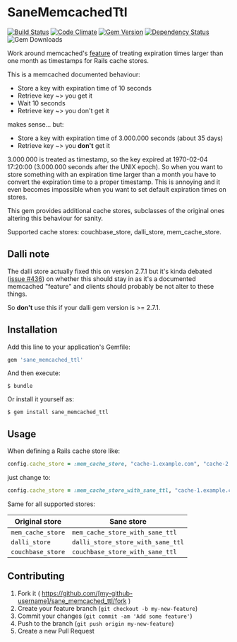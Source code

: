 # SaneMemcachedTtl

[![Build Status](https://travis-ci.org/eirc/sane_memcached_ttl.svg?branch=v0.0.1)](https://travis-ci.org/eirc/sane_memcached_ttl)
[![Code Climate](https://codeclimate.com/github/eirc/sane_memcached_ttl/badges/gpa.svg)](https://codeclimate.com/github/eirc/sane_memcached_ttl)
[![Gem Version](https://badge.fury.io/rb/sane_memcached_ttl.svg)](http://badge.fury.io/rb/sane_memcached_ttl)
[![Dependency Status](https://gemnasium.com/eirc/sane_memcached_ttl.svg)](https://gemnasium.com/eirc/sane_memcached_ttl)
![Gem Downloads](http://ruby-gem-downloads-badge.herokuapp.com/sane_memcached_ttl)

Work around memcached's [feature](https://code.google.com/p/memcached/wiki/NewProgramming#Expiration) of treating expiration times larger than one month as timestamps for Rails cache stores.

This is a memcached documented behaviour:

* Store a key with expiration time of 10 seconds
* Retrieve key ~> you get it
* Wait 10 seconds
* Retrieve key ~> you don't get it

makes sense... but:

* Store a key with expiration time of 3.000.000 seconds (about 35 days)
* Retrieve key ~> you **don't** get it

3.000.000 is treated as timestamp, so the key expired at 1970-02-04 17:20:00 (3.000.000 seconds after the UNIX epoch). So when you want to store something with an expiration time larger than a month you have to convert the expiration time to a proper timestamp. This is annoying and it even becomes impossible when you want to set default expiration times on stores.

This gem provides additional cache stores, subclasses of the original ones altering this behaviour for sanity.

Supported cache stores: couchbase_store, dalli_store, mem_cache_store.

## Dalli note

The dalli store actually fixed this on version 2.7.1 but it's kinda debated ([issue #436](https://github.com/mperham/dalli/issues/436)) on whether this should stay in as it's a documented memcached "feature" and clients should probably be not alter to these things.

So **don't** use this if your dalli gem version is >= 2.7.1.

## Installation

Add this line to your application's Gemfile:

```ruby
gem 'sane_memcached_ttl'
```

And then execute:

    $ bundle

Or install it yourself as:

    $ gem install sane_memcached_ttl

## Usage

When defining a Rails cache store like:

```ruby
config.cache_store = :mem_cache_store, "cache-1.example.com", "cache-2.example.com"
```

just change to:

```ruby
config.cache_store = :mem_cache_store_with_sane_ttl, "cache-1.example.com", "cache-2.example.com"
```

Same for all supported stores:

| Original store    | Sane store                        |
| ----------------- | --------------------------------- |
| `mem_cache_store` | `mem_cache_store_with_sane_ttl`   |
| `dalli_store`     | `dalli_store_store_with_sane_ttl` |
| `couchbase_store` | `couchbase_store_with_sane_ttl`   |

## Contributing

1. Fork it ( https://github.com/[my-github-username]/sane_memcached_ttl/fork )
2. Create your feature branch (`git checkout -b my-new-feature`)
3. Commit your changes (`git commit -am 'Add some feature'`)
4. Push to the branch (`git push origin my-new-feature`)
5. Create a new Pull Request
